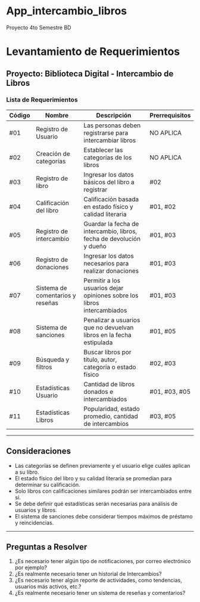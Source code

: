 # App_intercambio_libros
Proyecto 4to Semestre BD

# Levantamiento de Requerimientos

## Proyecto: Biblioteca Digital - Intercambio de Libros

### Lista de Requerimientos

| Código | Nombre                           | Descripción                                                             | Prerrequisitos |
| ------ | -------------------------------- | ----------------------------------------------------------------------- | -------------- |
| #01    | Registro de Usuario              | Las personas deben registrarse para intercambiar libros                 | NO APLICA      |
| #02    | Creación de categorías           | Establecer las categorías de los libros                                 | NO APLICA      |
| #03    | Registro de libro                | Ingresar los datos básicos del libro a registrar                        | #02            |
| #04    | Calificación del libro           | Calificación basada en estado físico y calidad literaria                | #01, #02       |
| #05    | Registro de intercambio          | Guardar la fecha de intercambio, libros, fecha de devolución y dueño    | #01, #03       |
| #06    | Registro de donaciones           | Ingresar los datos necesarios para realizar donaciones                  | #01, #03       |
| #07    | Sistema de comentarios y reseñas | Permitir a los usuarios dejar opiniones sobre los libros intercambiados | #01, #03       |
| #08    | Sistema de sanciones             | Penalizar a usuarios que no devuelvan libros en la fecha estipulada     | #01, #05       |
| #09    | Búsqueda y filtros               | Buscar libros por título, autor, categoría o estado físico              | #02, #03       |
| #10    | Estadísticas Usuario             | Cantidad de libros donados e intercambiados                             | #01, #03, #05  |
| #11    | Estadísticas Libros              | Popularidad, estado promedio, cantidad de intercambios                  | #03, #05       |

---

## Consideraciones

- Las categorías se definen previamente y el usuario elige cuáles aplican a su libro.
- El estado físico del libro y su calidad literaria se promedian para determinar su calificación.
- Solo libros con calificaciones similares podrán ser intercambiados entre sí.
- Se debe definir qué estadísticas serán necesarias para análisis de usuarios y libros.
- El sistema de sanciones debe considerar tiempos máximos de préstamo y reincidencias.

---

## Preguntas a Resolver

1. ¿Es necesario tener algún tipo de notificaciones, por correo electrónico por ejemplo?
2. ¿Es realmente necesario tener un historial de Intercambios?
3. ¿Es necesario tener algún reporte de actividades, como tendencias, usuarios más activos, etc.?
4. ¿Es realmente necesario tener un sistema de reseñas y comentarios?


